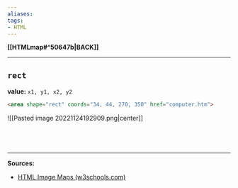 ```yaml
---
aliases:
tags:
- HTML
---
```

**[[HTMLmap#^50647b|BACK]]**

---
## `rect`
**value:** `x1, y1, x2, y2`
```HTML
<area shape="rect" coords="34, 44, 270, 350" href="computer.htm">
```
![[Pasted image 20221124192909.png|center]]
# 

<br>

---
**Sources:**
- [HTML Image Maps (w3schools.com)](https://www.w3schools.com/html/html_images_imagemap.asp)